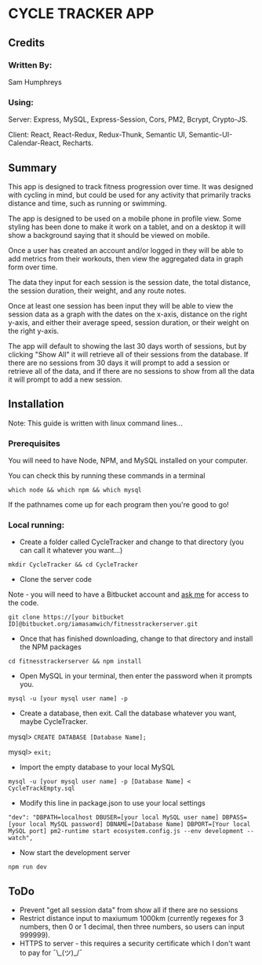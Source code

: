# CYCLE TRACKER APP

## Credits

### Written By:
Sam Humphreys

### Using:
Server: Express, MySQL, Express-Session, Cors, PM2, Bcrypt, Crypto-JS.

Client: React, React-Redux, Redux-Thunk, Semantic UI, Semantic-UI-Calendar-React, Recharts.

## Summary

This app is designed to track fitness progression over time. It was designed with cycling in mind, but could be used for any activity that primarily tracks distance and time, such as running or swimming. 

The app is designed to be used on a mobile phone in profile view. Some styling has been done to make it work on a tablet, and on a desktop it will show a background saying that it should be viewed on mobile.

Once a user has created an account and/or logged in they will be able to add metrics from their workouts, then view the aggregated data in graph form over time.

The data they input for each session is the session date, the total distance, the session duration, their weight, and any route notes. 

Once at least one session has been input they will be able to view the session data as a graph with the dates on the x-axis, distance on the right y-axis, and either their average speed, session duration, or their weight on the right y-axis.

The app will default to showing the last 30 days worth of sessions, but by clicking "Show All" it will retrieve all of their sessions from the database. If there are no sessions from 30 days it will prompt to add a session or retrieve all of the data, and if there are no sessions to show from all the data it will prompt to add a new session.

## Installation 

Note: This guide is written with linux command lines...

### Prerequisites
You will need to have Node, NPM, and MySQL installed on your computer.

You can check this by running these commands in a terminal

`which node && which npm && which mysql`

If the pathnames come up for each program then you're good to go!

### Local running:
* Create a folder called CycleTracker and change to that directory (you can call it whatever you want...)

`mkdir CycleTracker && cd CycleTracker`

* Clone the server code

Note - you will need to have a Bitbucket account and [ask me](mailto:sam@iamasamwich.com) for access to the code.

`git clone https://[your bitbucket ID]@bitbucket.org/iamasamwich/fitnesstrackerserver.git`

* Once that has finished downloading, change to that directory and install the NPM packages

`cd fitnesstrackerserver && npm install`

* Open MySQL in your terminal, then enter the password when it prompts you.

`mysql -u [your mysql user name] -p`

* Create a database, then exit. Call the database whatever you want, maybe CycleTracker.

mysql> `CREATE DATABASE [Database Name];`

mysql> `exit;`

* Import the empty database to your local MySQL

`mysql -u [your mysql user name] -p [Database Name] < CycleTrackEmpty.sql`

* Modify this line in package.json to use your local settings

`"dev": "DBPATH=localhost DBUSER=[your local MySQL user name] DBPASS=[your local MySQL password] DBNAME=[Database Name] DBPORT=[Your local MySQL port] pm2-runtime start ecosystem.config.js --env development --watch",`

* Now start the development server

`npm run dev`







## ToDo

* Prevent "get all session data" from show all if there are no sessions
* Restrict distance input to maxiumum 1000km (currently regexes for 3 numbers, then 0 or 1 decimal, then three numbers, so users can input 999999).
* HTTPS to server - this requires a security certificate which I don't want to pay for ¯\\\_(ツ)\_/¯
